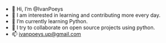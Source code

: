 - 👋 Hi, I’m @IvanPoeys
- 👀 I am interested in learning and contributing more every day.
- 🌱 I’m currently learning  Python.
- 💞️ I try to collaborate on open source projects using python.
- 📫 ivanpoeys.up@gmail.com

<!--
IvanPoeys/IvanPoeys is a ✨ special ✨ repository because its `README.md` (this file) appears on your GitHub profile.
You can click the Preview link to take a look at your changes.
--->
